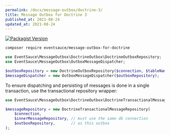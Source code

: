 ```yaml
---
permalink: /docs/message-outbox/doctrine-3/
title: Message Outbox for Doctrine 3
published_at: 2021-08-24
updated_at: 2021-08-24
---
```


[![Packagist Version](https://img.shields.io/packagist/v/eventsauce/message-outbox-for-doctrine.svg?style=flat-square)](https://packagist.org/packages/eventsauce/message-outbox-for-doctrine)

```bash
composer require eventsauce/message-outbox-for-doctrine
```

```php
use EventSauce\MessageOutbox\DoctrineOutbox\DoctrineOutboxRepository;
use EventSauce\MessageOutbox\OutboxMessageDispatcher;

$outboxRepository = new DoctrineOutboxRepository($connection, $tableName, $messageSerializer);
$messageDispatcher = new OutboxMessageDispatcher($outboxRepository);
```

To ensure dispatching and persisting of messages is done in a single transaction, use
the transactional repository wrapper:

```php
use EventSauce\MessageOutbox\DoctrineOutbox\DoctrineTransactionalMessageRepository;

$messageRepository = new DoctrineTransactionalMessageRepository(
    $connection,
    $innerMessageRepository, // must use the same db connection
    $outboxRepository,       // as this outbox
);
```
